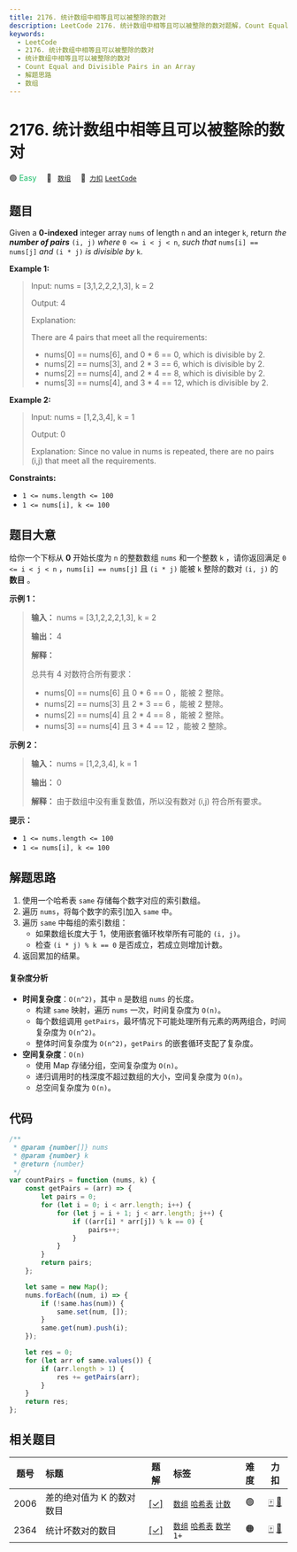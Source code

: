 ```yaml
---
title: 2176. 统计数组中相等且可以被整除的数对
description: LeetCode 2176. 统计数组中相等且可以被整除的数对题解，Count Equal and Divisible Pairs in an Array，包含解题思路、复杂度分析以及完整的 JavaScript 代码实现。
keywords:
  - LeetCode
  - 2176. 统计数组中相等且可以被整除的数对
  - 统计数组中相等且可以被整除的数对
  - Count Equal and Divisible Pairs in an Array
  - 解题思路
  - 数组
---
```


# 2176. 统计数组中相等且可以被整除的数对

🟢 <font color=#15bd66>Easy</font>&emsp; 🔖&ensp; [`数组`](/tag/array.md)&emsp; 🔗&ensp;[`力扣`](https://leetcode.cn/problems/count-equal-and-divisible-pairs-in-an-array) [`LeetCode`](https://leetcode.com/problems/count-equal-and-divisible-pairs-in-an-array)

## 题目

Given a **0-indexed** integer array `nums` of length `n` and an integer `k`,
return _the **number of pairs**_ `(i, j)` _where_ `0 <= i < j < n`, _such that_
`nums[i] == nums[j]` _and_ `(i * j)` _is divisible by_ `k`.

**Example 1:**

> Input: nums = [3,1,2,2,2,1,3], k = 2
>
> Output: 4
>
> Explanation:
>
> There are 4 pairs that meet all the requirements:
>
> - nums[0] == nums[6], and 0 \* 6 == 0, which is divisible by 2.
> - nums[2] == nums[3], and 2 \* 3 == 6, which is divisible by 2.
> - nums[2] == nums[4], and 2 \* 4 == 8, which is divisible by 2.
> - nums[3] == nums[4], and 3 \* 4 == 12, which is divisible by 2.

**Example 2:**

> Input: nums = [1,2,3,4], k = 1
>
> Output: 0
>
> Explanation: Since no value in nums is repeated, there are no pairs (i,j) that meet all the requirements.

**Constraints:**

- `1 <= nums.length <= 100`
- `1 <= nums[i], k <= 100`

## 题目大意

给你一个下标从 **0** 开始长度为 `n` 的整数数组 `nums` 和一个整数 `k` ，请你返回满足 `0 <= i < j < n`
，`nums[i] == nums[j]` 且 `(i * j)` 能被 `k` 整除的数对 `(i, j)` 的 **数目** 。

**示例 1：**

> **输入：** nums = [3,1,2,2,2,1,3], k = 2
>
> **输出：** 4
>
> **解释：**
>
> 总共有 4 对数符合所有要求：
>
> - nums[0] == nums[6] 且 0 \* 6 == 0 ，能被 2 整除。
> - nums[2] == nums[3] 且 2 \* 3 == 6 ，能被 2 整除。
> - nums[2] == nums[4] 且 2 \* 4 == 8 ，能被 2 整除。
> - nums[3] == nums[4] 且 3 \* 4 == 12 ，能被 2 整除。

**示例 2：**

> **输入：** nums = [1,2,3,4], k = 1
>
> **输出：** 0
>
> **解释：** 由于数组中没有重复数值，所以没有数对 (i,j) 符合所有要求。

**提示：**

- `1 <= nums.length <= 100`
- `1 <= nums[i], k <= 100`

## 解题思路

1. 使用一个哈希表 `same` 存储每个数字对应的索引数组。
2. 遍历 `nums`，将每个数字的索引加入 `same` 中。
3. 遍历 `same` 中每组的索引数组：
   - 如果数组长度大于 1，使用嵌套循环枚举所有可能的 `(i, j)`。
   - 检查 `(i * j) % k == 0` 是否成立，若成立则增加计数。
4. 返回累加的结果。

#### 复杂度分析

- **时间复杂度**：`O(n^2)`，其中 `n` 是数组 `nums` 的长度。
  - 构建 `same` 映射，遍历 `nums` 一次，时间复杂度为 `O(n)`。
  - 每个数组调用 `getPairs`，最坏情况下可能处理所有元素的两两组合，时间复杂度为 `O(n^2)`。
  - 整体时间复杂度为 `O(n^2)`，`getPairs` 的嵌套循环支配了复杂度。
- **空间复杂度**：`O(n)`
  - 使用 Map 存储分组，空间复杂度为 `O(n)`。
  - 递归调用时的栈深度不超过数组的大小，空间复杂度为 `O(n)`。
  - 总空间复杂度为 `O(n)`。

## 代码

```javascript
/**
 * @param {number[]} nums
 * @param {number} k
 * @return {number}
 */
var countPairs = function (nums, k) {
	const getPairs = (arr) => {
		let pairs = 0;
		for (let i = 0; i < arr.length; i++) {
			for (let j = i + 1; j < arr.length; j++) {
				if ((arr[i] * arr[j]) % k == 0) {
					pairs++;
				}
			}
		}
		return pairs;
	};

	let same = new Map();
	nums.forEach((num, i) => {
		if (!same.has(num)) {
			same.set(num, []);
		}
		same.get(num).push(i);
	});

	let res = 0;
	for (let arr of same.values()) {
		if (arr.length > 1) {
			res += getPairs(arr);
		}
	}
	return res;
};
```

## 相关题目

<!-- prettier-ignore -->
| 题号 | 标题 | 题解 | 标签 | 难度 | 力扣 |
| :------: | :------ | :------: | :------ | :------: | :------: |
| 2006 | 差的绝对值为 K 的数对数目 | [[✓]](/problem/2006.md) |  [`数组`](/tag/array.md) [`哈希表`](/tag/hash-table.md) [`计数`](/tag/counting.md) | 🟢 | [🀄️](https://leetcode.cn/problems/count-number-of-pairs-with-absolute-difference-k) [🔗](https://leetcode.com/problems/count-number-of-pairs-with-absolute-difference-k) |
| 2364 | 统计坏数对的数目 | [[✓]](/problem/2364.md) |  [`数组`](/tag/array.md) [`哈希表`](/tag/hash-table.md) [`数学`](/tag/math.md) `1+` | 🟠 | [🀄️](https://leetcode.cn/problems/count-number-of-bad-pairs) [🔗](https://leetcode.com/problems/count-number-of-bad-pairs) |
